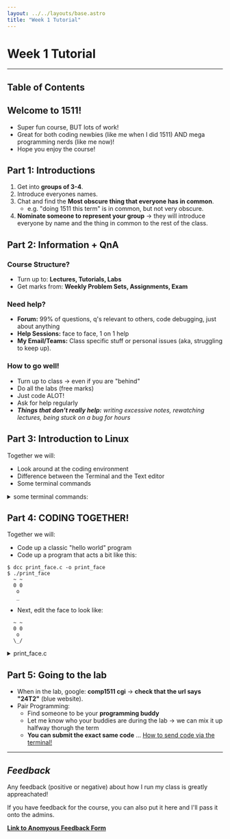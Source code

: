 ```yaml
---
layout: ../../layouts/base.astro
title: "Week 1 Tutorial"
---
```

# Week 1 Tutorial
---

## Table of Contents

## Welcome to 1511!

- Super fun course, BUT lots of work!
- Great for both coding newbies (like me when I did 1511) AND mega programming
  nerds (like me now)!
- Hope you enjoy the course!

## Part 1: Introductions

1. Get into **groups of 3-4**.
2. Introduce everyones names.
3. Chat and find the **Most obscure thing that everyone has in common**.
    - e.g. "doing 1511 this term" is in common, but not very obscure.
4. **Nominate someone to represent your group** -> they will introduce everyone by name and
   the thing in common to the rest of the class.

## Part 2: Information + QnA

### Course Structure?
- Turn up to: **Lectures, Tutorials, Labs**
- Get marks from: **Weekly Problem Sets, Assignments, Exam**

### Need help?
- **Forum:** 99% of questions, q's relevant to others, code debugging, just
  about anything
- **Help Sessions:** face to face, 1 on 1 help
- **My Email/Teams:** Class specific stuff or personal issues (aka, struggling to
  keep up).

### How to go well!
- Turn up to class -> even if you are "behind"
- Do all the labs (free marks)
- Just code ALOT!
- Ask for help regularly
- ***Things that don't really help:** writing excessive notes, rewatching lectures,
  being stuck on a bug for hours*

## Part 3: Introduction to Linux

Together we will:
- Look around at the coding environment
- Difference between the Terminal and the Text editor
- Some terminal commands

<details>
<summary>some terminal commands:</summary>

- `pwd` print the current directory
- `ls` contents of current directory
- `cd` change directory, -- `cd lab01`
- `cat` print out the file contents -- `cat helloworld.c`
- `code` open vscode -- `code helloworld.c` or `code .` (open the current folder)
- `dcc` compile code -- `dcc helloworld.c -o helloworld`
    - the `-o` means: name my output file "helloworld".
- `./` run an executable -- `./helloworld`
- `mv` move/rename a file/directory -- `mv helloworld.c hello_world.c`

Some other useful things:

- `..` means the parent directory (e.g. `cd ..` is move to the parent
  directory).
- `.` means the current directory (e.g. `code .` is open the current directory,
  `mv lab01/file.c .` move file.c from the lab01 directory to the current directory.
- flags let you change the behaviour of your command slightly. e.g. `cat file.c` prints
  out file.c, but `cat -n file.c` prints out file.c with line numbers. The `-h`
  (help)
  flag usually shows you about different flags!

</details>

## Part 4: CODING TOGETHER!

Together we will: 
- Code up a classic "hello world" program
- Code up a program that acts a bit like this:

```
$ dcc print_face.c -o print_face
$ ./print_face
  ~ ~
  0 0
   o
   _
```
- Next, edit the face to look like:
```
  ~ ~
  0 0
   o
  \_/
```
<details>
<summary>print_face.c</summary>

```c
#include <stdio.h>

int main(void) {

    printf("  ~ ~\n");
    printf("  0 0\n");
    printf("   o \n");
    printf("  \\_/\n"); // the '\\' means print a single '\'

    return 0;
}
```
</details>


## Part 5: Going to the lab

- When in the lab, google: **comp1511 cgi** -> **check that the url says "24T2"**
  (blue website).
- Pair Programming:
    - Find someone to be your **programming buddy**
    - Let me know who your buddies are during the lab -> we can mix it up
      halfway thorugh the term 
    - **You can submit the exact same
      code** ... [How to send code via the terminal!](/sending_via_terminal)

---

## *Feedback*

Any feedback (positive or negative) about how I run my class is greatly appreachated!

If you have feedback for the course, you can also put it here and I'll pass it
onto the admins.

**[Link to Anomyous Feedback Form](https://forms.gle/5aMX65jinYUuMBwo8)**
